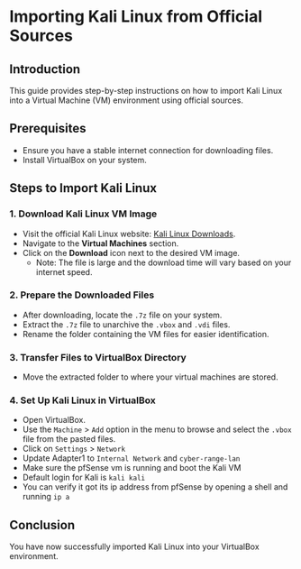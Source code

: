 
# Importing Kali Linux from Official Sources

## Introduction
This guide provides step-by-step instructions on how to import Kali Linux into a Virtual Machine (VM) environment using official sources.

## Prerequisites
- Ensure you have a stable internet connection for downloading files.
- Install VirtualBox on your system.

## Steps to Import Kali Linux

### 1. Download Kali Linux VM Image
- Visit the official Kali Linux website: [Kali Linux Downloads](https://kali.org/get-kali/).
- Navigate to the **Virtual Machines** section.
- Click on the **Download** icon next to the desired VM image.
  - Note: The file is large and the download time will vary based on your internet speed.

### 2. Prepare the Downloaded Files
- After downloading, locate the `.7z` file on your system.
- Extract the `.7z` file to unarchive the `.vbox` and `.vdi` files.
- Rename the folder containing the VM files for easier identification.

### 3. Transfer Files to VirtualBox Directory
- Move the extracted folder to where your virtual machines are stored.

### 4. Set Up Kali Linux in VirtualBox
- Open VirtualBox.
- Use the `Machine` > `Add` option in the menu to browse and select the `.vbox` file from the pasted files.
- Click on `Settings` > `Network`
- Update Adapter1 to `Internal Network` and `cyber-range-lan`
- Make sure the pfSense vm is running and boot the Kali VM
- Default login for Kali is `kali kali`
- You can verify it got its ip address from pfSense by opening a shell and running `ip a`



## Conclusion
You have now successfully imported Kali Linux into your VirtualBox environment.

